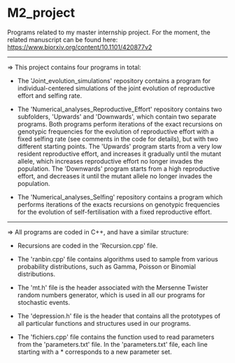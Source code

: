 # M2_project

Programs related to my master internship project. For the moment, the related manuscript can be found here: https://www.biorxiv.org/content/10.1101/420877v2 

--------------------------------------------------------------------------------------------------

=> This project contains four programs in total:

- The 'Joint_evolution_simulations' repository contains a program for individual-centered simulations of the joint evolution of reproductive effort and selfing rate.

- The 'Numerical_analyses_Reproductive_Effort' repository contains two subfolders, 'Upwards' and 'Downwards', which contain two separate programs. Both programs perform iterations of the exact recursions on genotypic frequencies for the evolution of reproductive effort with a fixed selfing rate (see comments in the code for details), but with two different starting points. The 'Upwards' program starts from a very low resident reproductive effort, and increases it gradually until the mutant allele, which increases reproductive effort no longer invades the population. The 'Downwards' program starts from a high reproductive effort, and decreases it until the mutant allele no longer invades the population.

- The 'Numerical_analyses_Selfing' repository contains a program which performs iterations of the exacts recursions on genotypic frequencies for the evolution of self-fertilisation with a fixed reproductive effort.

--------------------------------------------------------------------------------------------------

=> All programs are coded in C++, and have a similar structure:

- Recursions are coded in the 'Recursion.cpp' file. 

- The 'ranbin.cpp' file contains algorithms used to sample from various probability distributions, such as Gamma, Poisson or Binomial distributions. 

- The 'mt.h' file is the header associated with the Mersenne Twister random numbers generator, which is used in all our programs for stochastic events. 

- The 'depression.h' file is the header that contains all the prototypes of all particular functions and structures used in our programs.

- The 'fichiers.cpp' file contains the function used to read parameters from the 'parameters.txt' file. In the 'parameters.txt' file, each line starting with a * corresponds to a new parameter set.


